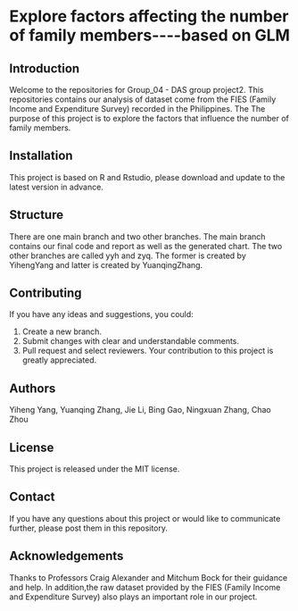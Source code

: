 # Explore factors affecting the number of family members----based on GLM


## Introduction
Welcome to the repositories for Group_04 - DAS group project2. This repositories contains our analysis of dataset come from the FIES (Family Income and Expenditure Survey) recorded in the Philippines. The The purpose of this project is to explore the factors that influence the number of family members.

## Installation
This project is based on R and Rstudio, please download and update to the latest version in advance.

## Structure
There are one main branch and two other branches.
The main branch contains our final code and report as well as the generated chart.
The two other branches are called yyh and zyq. The former is created by YihengYang and latter is created by YuanqingZhang. 

## Contributing
If you have any ideas and suggestions, you could:
1. Create a new branch.
2. Submit changes with clear and understandable comments.
3. Pull request and select reviewers.
Your contribution to this project is greatly appreciated.

## Authors
Yiheng Yang, Yuanqing Zhang, Jie Li, Bing Gao, Ningxuan Zhang, Chao Zhou

## License
This project is released under the MIT license.

## Contact
If you have any questions about this project or would like to communicate further, please post them in this repository. 

## Acknowledgements
Thanks to Professors Craig Alexander and Mitchum Bock for their guidance and help. In addition,the raw dataset provided by the FIES (Family Income and Expenditure Survey) also plays an important role in our project.



